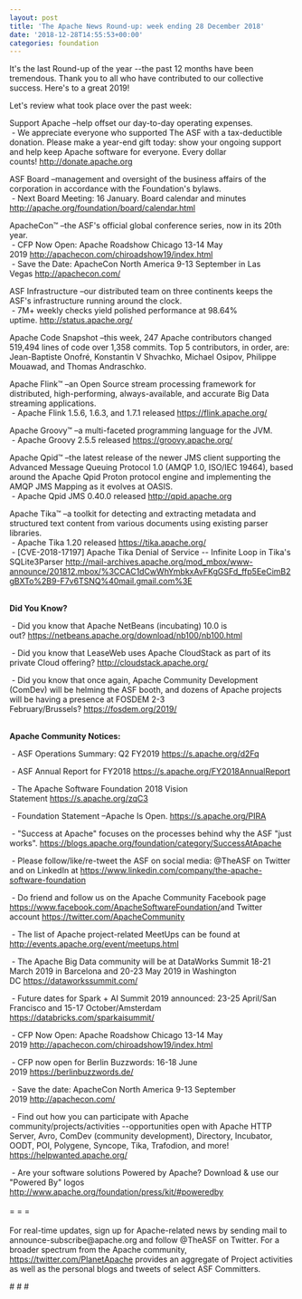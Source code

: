 ```yaml
---
layout: post
title: 'The Apache News Round-up: week ending 28 December 2018'
date: '2018-12-28T14:55:53+00:00'
categories: foundation
---
```

<p>It's the last Round-up of the year --the past 12 months have been tremendous. Thank you to all who have contributed to our collective success. Here's to a great 2019! </p> 
  <p> </p> 
  <p>Let's review what took place over the past week:</p> 
  <p>Support Apache&nbsp;–help offset our day-to-day operating expenses.<br />&nbsp;- We appreciate everyone who supported The ASF with a tax-deductible donation. Please make a year-end gift today: show your ongoing support and help keep Apache software for everyone. Every dollar counts!&nbsp;<a href="http://donate.apache.org/">http://donate.apache.org</a></p> 
  <p>ASF Board –management and oversight of the business affairs of the corporation in accordance with the Foundation's bylaws.<br />&nbsp;- Next Board Meeting: 16 January. Board calendar and minutes <a href="http://apache.org/foundation/board/calendar.html">http://apache.org/foundation/board/calendar.html</a></p> 
  <div> 
    <p>ApacheCon™ –the ASF's official global conference series, now in its 20th year.<br />&nbsp;- CFP Now Open: Apache Roadshow Chicago 13-14 May 2019&nbsp;<a href="http://apachecon.com/chiroadshow19/index.html">http://apachecon.com/chiroadshow19/index.html</a><br />&nbsp;- Save the Date: ApacheCon North America 9-13 September in Las Vegas&nbsp;<a href="http://apachecon.com/">http://apachecon.com/</a><br /></p> 
    <p>ASF Infrastructure –our distributed team on three continents keeps the ASF's infrastructure running around the clock.<br />&nbsp;- 7M+ weekly checks yield polished performance at 98.64% uptime.&nbsp;<a href="http://status.apache.org/">http://status.apache.org/</a></p> 
    <p>Apache Code Snapshot –this week, 247 Apache contributors changed 519,494 lines of code over 1,358 commits. Top 5 contributors, in order, are: Jean-Baptiste Onofré, Konstantin V Shvachko, Michael Osipov, Philippe Mouawad, and Thomas Andraschko.</p> 
    <p>Apache Flink™ –an Open Source stream processing framework for distributed, high-performing, always-available, and accurate Big Data streaming applications.<br />&nbsp;- Apache Flink 1.5.6, 1.6.3, and 1.7.1 released&nbsp;<a href="https://flink.apache.org/">https://flink.apache.org/</a></p> 
    <p><span style="white-space: pre;"></span></p> 
    <p>Apache Groovy™ –a multi-faceted programming language for the JVM.<br />&nbsp;- Apache Groovy 2.5.5 released&nbsp;<a href="https://groovy.apache.org/">https://groovy.apache.org/</a></p> 
    <p>Apache Qpid™ –the latest release of the newer JMS client supporting the Advanced Message Queuing Protocol 1.0 (AMQP 1.0, ISO/IEC 19464), based around the Apache Qpid Proton protocol engine and implementing the AMQP JMS Mapping as it evolves at OASIS.<br />&nbsp;- Apache Qpid JMS 0.40.0 released&nbsp;<a href="http://qpid.apache.org">http://qpid.apache.org</a></p> 
    <p>Apache Tika™ –a toolkit for detecting and extracting metadata and structured text content from various documents using existing parser libraries.<br />&nbsp;-&nbsp;Apache Tika 1.20 released <a href="https://tika.apache.org/">https://tika.apache.org/</a> <br />&nbsp;- [CVE-2018-17197] Apache Tika Denial of Service -- Infinite Loop in Tika's SQLite3Parser&nbsp;<a href="http://mail-archives.apache.org/mod_mbox/www-announce/201812.mbox/%3CCAC1dCwWhYmbkxAvFKgGSFd_ffp5EeCimB2gBXTo%2B9-F7v6TSNQ%40mail.gmail.com%3E">http://mail-archives.apache.org/mod_mbox/www-announce/201812.mbox/%3CCAC1dCwWhYmbkxAvFKgGSFd_ffp5EeCimB2gBXTo%2B9-F7v6TSNQ%40mail.gmail.com%3E</a></p> 
    <p><strong><br />Did You Know?</strong></p> 
    <div> 
      <p>&nbsp;- Did you know that Apache NetBeans (incubating) 10.0 is out?&nbsp;<a href="https://netbeans.apache.org/download/nb100/nb100.html">https://netbeans.apache.org/download/nb100/nb100.html</a></p> 
      <p>&nbsp;- Did you know that LeaseWeb uses Apache CloudStack as part of its private Cloud offering?&nbsp;<a href="http://cloudstack.apache.org/">http://cloudstack.apache.org/</a></p> 
      <p>&nbsp;- Did you know that once again, Apache Community Development (ComDev) will be helming the ASF booth, and dozens of Apache projects will be having a presence at FOSDEM 2-3 February/Brussels?&nbsp;<a href="https://fosdem.org/2019/">https://fosdem.org/2019/</a><br /><br /></p> 
      <p><strong>Apache Community Notices:</strong></p> 
    </div> 
    <p>&nbsp;-&nbsp;ASF Operations Summary: Q2 FY2019 <a href="https://s.apache.org/d2Fq">https://s.apache.org/d2Fq</a></p> 
    <p>&nbsp;- ASF Annual Report for FY2018&nbsp;<a href="https://s.apache.org/FY2018AnnualReport">https://s.apache.org/FY2018AnnualReport</a></p> 
    <p>&nbsp;- The Apache Software Foundation 2018 Vision Statement&nbsp;<a href="https://s.apache.org/zqC3">https://s.apache.org/zqC3</a></p> 
    <p>&nbsp;- Foundation Statement –Apache Is Open.&nbsp;<a href="https://s.apache.org/PIRA">https://s.apache.org/PIRA</a></p> 
    <div> 
      <p>&nbsp;- &quot;Success at Apache&quot; focuses on the processes behind why the ASF &quot;just works&quot;. <a href="https://blogs.apache.org/foundation/category/SuccessAtApache">https://blogs.apache.org/foundation/category/SuccessAtApache</a></p> 
    </div> 
    <div> 
      <p>&nbsp;- Please follow/like/re-tweet the ASF on social media: @TheASF on Twitter and on LinkedIn at <a href="https://www.linkedin.com/company/the-apache-software-foundation">https://www.linkedin.com/company/the-apache-software-foundation</a></p> 
      <p>&nbsp;- Do friend and follow us on the Apache Community Facebook page <a href="https://www.facebook.com/ApacheSoftwareFoundation/">https://www.facebook.com/ApacheSoftwareFoundation/</a>and Twitter account <a href="https://twitter.com/ApacheCommunity">https://twitter.com/ApacheCommunity</a></p> 
    </div> 
    <div> 
      <p><a href="https://feathercast.apache.org/"></a></p> 
    </div> 
    <div> 
      <p>&nbsp;- The list of Apache project-related MeetUps can be found at <a href="http://events.apache.org/event/meetups.html">http://events.apache.org/event/meetups.html<br /></a></p> 
    </div> 
    <div> 
      <p>&nbsp;- The Apache Big Data community will be at&nbsp;DataWorks Summit 18-21 March 2019 in Barcelona and&nbsp;20-23 May 2019 in Washington DC&nbsp;<a href="https://dataworkssummit.com/">https://dataworkssummit.com/</a></p> 
      <p>&nbsp;- Future dates for Spark + AI Summit 2019 announced: 23-25 April/San Francisco and 15-17 October/Amsterdam <font color="#bb0000"><a href="https://databricks.com/sparkaisummit/">https://databricks.com/sparkaisummit/</a></font></p>&nbsp;- CFP Now Open: Apache Roadshow Chicago 13-14 May 2019&nbsp;<a href="http://apachecon.com/chiroadshow19/index.html">http://apachecon.com/chiroadshow19/index.html</a><br /> 
      <p>&nbsp;- CFP now open for Berlin Buzzwords: 16-18 June 2019&nbsp;<a href="https://berlinbuzzwords.de/">https://berlinbuzzwords.de/</a></p> 
      <p>&nbsp;- Save the date: ApacheCon North America 9-13 September 2019&nbsp;<a href="http://apachecon.com/">http://apachecon.com/</a></p> 
      <p>&nbsp;- Find out how you can participate with Apache community/projects/activities --opportunities open with Apache HTTP Server, Avro, ComDev (community development), Directory, Incubator, OODT, POI, Polygene, Syncope, Tika, Trafodion, and more! <a href="https://helpwanted.apache.org/">https://helpwanted.apache.org/</a></p> 
    </div> 
    <div>&nbsp;- Are your software solutions Powered by Apache? Download &amp; use our &quot;Powered By&quot; logos <a href="http://www.apache.org/foundation/press/kit/#poweredby">http://www.apache.org/foundation/press/kit/#poweredby</a></div> 
    <div><br /></div> 
    <div>= = =</div> 
    <div><br /></div> 
    <div>For real-time updates, sign up for Apache-related news by sending mail to announce-subscribe@apache.org and follow @TheASF on Twitter. For a broader spectrum from the Apache community, <a href="https://twitter.com/PlanetApache">https://twitter.com/PlanetApache</a> provides an aggregate of Project activities as well as the personal blogs and tweets of select ASF Committers.</div> 
  </div> 
  <p># # #</p>
